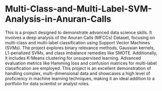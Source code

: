 # Multi-Class-and-Multi-Label-SVM-Analysis-in-Anuran-Calls
This is a project designed to demonstrate advanced data science skills. It involves a deep analysis of the Anuran Calls (MFCCs) Dataset, focusing on multi-class and multi-label classification using Support Vector Machines (SVMs). The project explores binary relevance methods, Gaussian kernels, L1-penalized SVMs, and class imbalance remedies like SMOTE. Additionally, it includes K-Means clustering for unsupervised learning. Advanced evaluation metrics like Hamming loss and confusion matrices for multi-label classification are employed. This project is an excellent demonstration of handling complex, multi-dimensional data and showcases a high level of proficiency in machine learning techniques, making it an ideal addition to a portfolio for data scientist or analyst roles.
